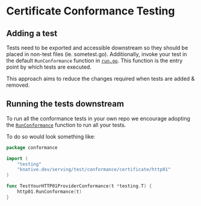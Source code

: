 # Certificate Conformance Testing

## Adding a test

Tests need to be exported and accessible downstream so they should be placed in
non-test files (ie. sometest.go). Additionally, invoke your test in the default
`RunConformance` function in [`run.go`](./http01/run.go). This function is the
entry point by which tests are executed.

This approach aims to reduce the changes required when tests are added &
removed.

## Running the tests downstream

To run all the conformance tests in your own repo we encourage adopting
the [`RunConformance`](./run.go) function to run all your tests.


To do so would look something like:

```go
package conformance

import (
	"testing"
	"knative.dev/serving/test/conformance/certificate/http01"
)

func TestYourHTTP01ProviderConformance(t *testing.T) {
	http01.RunConformance(t)
}

```
